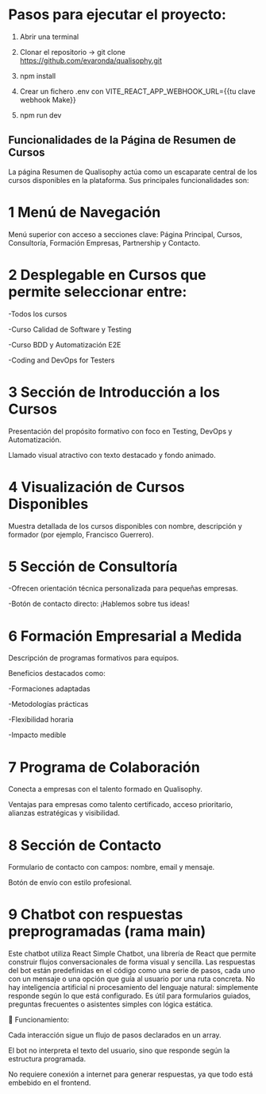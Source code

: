 # Pasos para ejecutar el proyecto:

1. Abrir una terminal

2. Clonar el repositorio -> git clone https://github.com/evaronda/qualisophy.git

3. npm install

4. Crear un fichero .env con VITE_REACT_APP_WEBHOOK_URL={{tu clave webhook Make}}

5. npm run dev

## Funcionalidades de la Página de Resumen de Cursos
La página Resumen de Qualisophy actúa como un escaparate central de los cursos disponibles en la plataforma. Sus principales funcionalidades son:

# 1 Menú de Navegación
Menú superior con acceso a secciones clave: Página Principal, Cursos, Consultoría, Formación Empresas, Partnership y Contacto.

# 2 Desplegable en Cursos que permite seleccionar entre:

-Todos los cursos

-Curso Calidad de Software y Testing

-Curso BDD y Automatización E2E

-Coding and DevOps for Testers

# 3 Sección de Introducción a los Cursos
Presentación del propósito formativo con foco en Testing, DevOps y Automatización.

Llamado visual atractivo con texto destacado y fondo animado.

# 4 Visualización de Cursos Disponibles
Muestra detallada de los cursos disponibles con nombre, descripción y formador (por ejemplo, Francisco Guerrero).

# 5 Sección de Consultoría
-Ofrecen orientación técnica personalizada para pequeñas empresas.

-Botón de contacto directo: ¡Hablemos sobre tus ideas!

# 6 Formación Empresarial a Medida
Descripción de programas formativos para equipos.

Beneficios destacados como:

-Formaciones adaptadas

-Metodologías prácticas

-Flexibilidad horaria

-Impacto medible

# 7 Programa de Colaboración
Conecta a empresas con el talento formado en Qualisophy.

Ventajas para empresas como talento certificado, acceso prioritario, alianzas estratégicas y visibilidad.

# 8 Sección de Contacto
Formulario de contacto con campos: nombre, email y mensaje.

Botón de envío con estilo profesional.

# 9 Chatbot con respuestas preprogramadas (rama main)
Este chatbot utiliza React Simple Chatbot, una librería de React que permite construir flujos conversacionales de forma visual y sencilla. Las respuestas del bot están predefinidas en el código como una serie de pasos, cada uno con un mensaje o una opción que guía al usuario por una ruta concreta.
No hay inteligencia artificial ni procesamiento del lenguaje natural: simplemente responde según lo que está configurado. Es útil para formularios guiados, preguntas frecuentes o asistentes simples con lógica estática.

🔧 Funcionamiento:

Cada interacción sigue un flujo de pasos declarados en un array.

El bot no interpreta el texto del usuario, sino que responde según la estructura programada.

No requiere conexión a internet para generar respuestas, ya que todo está embebido en el frontend.  


